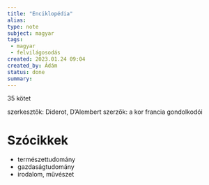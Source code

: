```yaml
---
title: "Enciklopédia"
alias: 
type: note
subject: magyar
tags:
 - magyar
 - felvilágosodás
created: 2023.01.24 09:04
created_by: Ádám
status: done 
summary: 
---
```

35 kötet

szerkesztők: Diderot, D’Alembert
szerzők: a kor francia gondolkodói

# Szócikkek
- természettudomány
- gazdaságtudomány
- irodalom, művészet